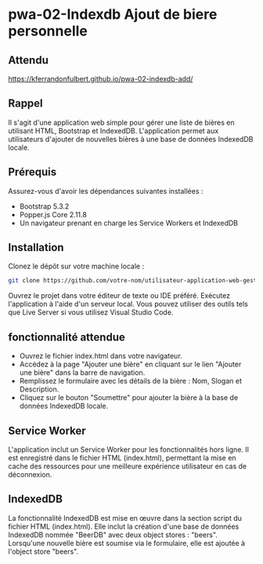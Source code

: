 ﻿# pwa-02-Indexdb Ajout de biere personnelle

## Attendu

https://kferrandonfulbert.github.io/pwa-02-indexdb-add/

## Rappel 

Il s'agit d'une application web simple pour gérer une liste de bières en utilisant HTML, Bootstrap et IndexedDB. L'application permet aux utilisateurs d'ajouter de nouvelles bières à une base de données IndexedDB locale.

## Prérequis

Assurez-vous d'avoir les dépendances suivantes installées :

- Bootstrap 5.3.2
- Popper.js Core 2.11.8
- Un navigateur prenant en charge les Service Workers et IndexedDB

## Installation

Clonez le dépôt sur votre machine locale :

```bash
git clone https://github.com/votre-nom/utilisateur-application-web-gestion-bieres.git
```

Ouvrez le projet dans votre éditeur de texte ou IDE préféré.
Exécutez l'application à l'aide d'un serveur local. Vous pouvez utiliser des outils tels que Live Server si vous utilisez Visual Studio Code.

## fonctionnalité attendue

- Ouvrez le fichier index.html dans votre navigateur.
- Accédez à la page "Ajouter une bière" en cliquant sur le lien "Ajouter une bière" dans la barre de navigation.
- Remplissez le formulaire avec les détails de la bière : Nom, Slogan et Description.
- Cliquez sur le bouton "Soumettre" pour ajouter la bière à la base de données IndexedDB locale.

## Service Worker

L'application inclut un Service Worker pour les fonctionnalités hors ligne. Il est enregistré dans le fichier HTML (index.html), permettant la mise en cache des ressources pour une meilleure expérience utilisateur en cas de déconnexion.

## IndexedDB

La fonctionnalité IndexedDB est mise en œuvre dans la section script du fichier HTML (index.html). Elle inclut la création d'une base de données IndexedDB nommée "BeerDB" avec deux object stores : "beers". Lorsqu'une nouvelle bière est soumise via le formulaire, elle est ajoutée à l'object store "beers".


